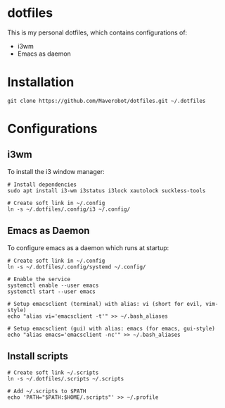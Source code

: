 # dotfiles
This is my personal dotfiles, which contains configurations of:
* i3wm
* Emacs as daemon

# Installation
```
git clone https://github.com/Maverobot/dotfiles.git ~/.dotfiles
```

# Configurations 
## i3wm
To install the i3 window manager:
```
# Install dependencies
sudo apt install i3-wm i3status i3lock xautolock suckless-tools

# Create soft link in ~/.config
ln -s ~/.dotfiles/.config/i3 ~/.config/
```

## Emacs as Daemon
To configure emacs as a daemon which runs at startup:
```
# Create soft link in ~/.config
ln -s ~/.dotfiles/.config/systemd ~/.config/

# Enable the service
systemctl enable --user emacs
systemctl start --user emacs

# Setup emacsclient (terminal) with alias: vi (short for evil, vim-style) 
echo "alias vi='emacsclient -t'" >> ~/.bash_aliases

# Setup emacsclient (gui) with alias: emacs (for emacs, gui-style) 
echo "alias emacs='emacsclient -nc'" >> ~/.bash_aliases
```

## Install scripts
```
# Create soft link ~/.scripts
ln -s ~/.dotfiles/.scripts ~/.scripts

# Add ~/.scripts to $PATH
echo 'PATH="$PATH:$HOME/.scripts"' >> ~/.profile
```
